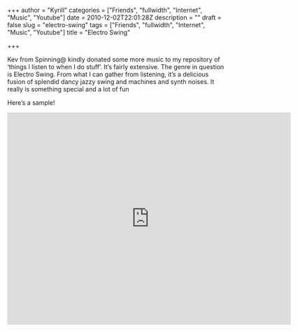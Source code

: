 +++
author = "Kyrill"
categories = ["Friends", "fullwidth", "Internet", "Music", "Youtube"]
date = 2010-12-02T22:01:28Z
description = ""
draft = false
slug = "electro-swing"
tags = ["Friends", "fullwidth", "Internet", "Music", "Youtube"]
title = "Electro Swing"

+++


Kev from Spinning@ kindly donated some more music to my repository of ‘things I listen to when I do stuff’. It’s fairly extensive. The genre in question is Electro Swing. From what I can gather from listening, it’s a delicious fusion of splendid dancy jazzy swing and machines and synth noises. It really is something special and a lot of fun

Here’s a sample!

<iframe allowfullscreen="" frameborder="0" height="486" src="https://www.youtube.com/embed/8eyGw2Ts4qY?feature=oembed" width="648"></iframe>


